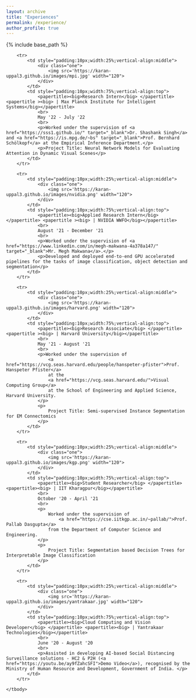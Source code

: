```yaml
---
layout: archive
title: "Experiences"
permalink: /experience/
author_profile: true
---
```


{% include base_path %}

<table border=0 class="bg_colour" style="padding:20px;width:100%;border:0px;border-spacing:0px;border-collapse:separate;margin-right:auto;margin-left:auto;">
    <tbody>

        <tr>
            <td style="padding:10px;width:25%;vertical-align:middle">
                <div class="one">
                    <img src='https://karan-uppal3.github.io/images/mpi.jpg' width="120">
                </div>
            </td>
            <td style="padding:10px;width:75%;vertical-align:top">
                <papertitle><big>Research Intern</big> </papertitle> <papertitle ><big> | Max Planck Institute for Intelligent Systems</big></papertitle>
                <br>
                May '22 - July '22
                <br>
                <p>Worked under the supervision of <a href="https://sss1.github.io/" target="_blank">Dr. Shashank Singh</a> and <a href="https://is.mpg.de/~bs" target="_blank">Prof. Bernhard Schölkopf</a> at the Empirical Inference Department.</p>
                <p>Project Title: Neural Network Models for Evaluating Attention in Dynamic Visual Scenes</p>
            </td>
        </tr>

        <tr>
            <td style="padding:10px;width:25%;vertical-align:middle">
                <div class="one">
                    <img src='https://karan-uppal3.github.io/images/nvidia.png' width="120">
                </div>
            </td>
            <td style="padding:10px;width:75%;vertical-align:top">
                <papertitle><big>Applied Research Intern</big> </papertitle> <papertitle ><big> | NVIDIA WWFO</big></papertitle>
                <br>
                August '21 - December '21
                <br>
                <p>Worked under the supervision of <a href="https://www.linkedin.com/in/megh-makwana-4a378a147/"  target="_blank">Mr. Megh Makwana</a>.</p>
                <p>Developed and deployed end-to-end GPU accelerated pipelines for the tasks of image classification, object detection and segmentation</p>
            </td>
        </tr>

        <tr>
            <td style="padding:10px;width:25%;vertical-align:middle">
                <div class="one">
                    <img src='https://karan-uppal3.github.io/images/harvard.png' width="120">
                </div>
            </td>
            <td style="padding:10px;width:75%;vertical-align:top">
                <papertitle><big>Research Associate</big> </papertitle> <papertitle ><big> | Harvard University</big></papertitle>
                <br>
                May '21 - August '21
                <br>
                <p>Worked under the supervision of 
                    <a href="https://vcg.seas.harvard.edu/people/hanspeter-pfister">Prof. Hanspeter Pfister</a> 
                    at the 
                    <a href="https://vcg.seas.harvard.edu/">Visual Computing Group</a>
                    at the School of Engineering and Applied Science, Harvard University.
                </p>
                <p>
                    Project Title: Semi-supervised Instance Segmentation for EM Connectomics
                </p>
            </td>
        </tr>

        <tr>
            <td style="padding:10px;width:25%;vertical-align:middle">
                <div class="one">
                    <img src='https://karan-uppal3.github.io/images/kgp.png' width="120">
                </div>
            </td>
            <td style="padding:10px;width:75%;vertical-align:top">
                <papertitle><big>Student Researcher</big> </papertitle> <papertitle><big> | IIT Kharagpur</big></papertitle>
                <br>
                October '20 - April '21
                <br>
                <p>
                    Worked under the supervision of
                        <a href="https://cse.iitkgp.ac.in/~pallab/">Prof. Pallab Dasgupta</a>
                    from the Department of Computer Science and Engineering.
                </p>
                <p>
                    Project Title: Segmentation based Decision Trees for Interpretable Image Classification
                </p>
            </td>
        </tr>

        <tr>
            <td style="padding:10px;width:25%;vertical-align:middle">
                <div class="one">
                    <img src='https://karan-uppal3.github.io/images/yantrakaar.jpg' width="120">
                </div>
            </td>
            <td style="padding:10px;width:75%;vertical-align:top">
                <papertitle><big>Cloud Computing and Vision Developer</big> </papertitle> <papertitle><big> | Yantrakaar Technologies</big></papertitle>
                <br>
                June '20 - August '20
                <br>
                <p>Assisted in developing AI-based Social Distancing Surveillance solutions - HC2 & P2H (<a href="https://youtu.be/ay9fZahcSFI">Demo Video</a>), recognised by the Ministry of Human Resource and Development, Government of India. </p>
            </td>
        </tr> 

    </tbody>
</table>